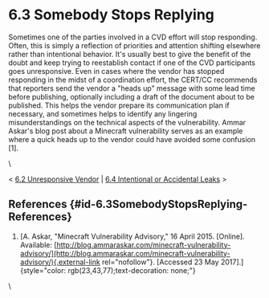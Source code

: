 # 6.3 Somebody Stops Replying 








Sometimes one of the parties involved in a CVD effort will stop
responding. Often, this is simply a reflection of priorities and
attention shifting elsewhere rather than intentional behavior. It\'s
usually best to give the benefit of the doubt and keep trying to
reestablish contact if one of the CVD participants goes unresponsive.
Even in cases where the vendor has stopped responding in the midst of a
coordination effort, the CERT/CC recommends that reporters send the
vendor a \"heads up\" message with some lead time before publishing,
optionally including a draft of the document about to be published. This
helps the vendor prepare its communication plan if necessary, and
sometimes helps to identify any lingering misunderstandings on the
technical aspects of the vulnerability. Ammar Askar\'s blog post about a
Minecraft vulnerability serves as an example where a quick heads up to
the vendor could have avoided some confusion \[1\].

\



\< [6.2 Unresponsive Vendor](6.2-Unresponsive-Vendor_47677484.md) \|
[6.4 Intentional or Accidental
Leaks](6.4-Intentional-or-Accidental-Leaks_47677486.md) \>



## References {#id-6.3SomebodyStopsReplying-References}

1.  [A. Askar, \"Minecraft Vulnerability Advisory,\" 16 April 2015.
    \[Online\]. Available:
    [http://blog.ammaraskar.com/minecraft-vulnerability-advisory/](http://blog.ammaraskar.com/minecraft-vulnerability-advisory/){.external-link
    rel="nofollow"}. \[Accessed 23 May
    2017\].]{style="color: rgb(23,43,77);text-decoration: none;"}

\












